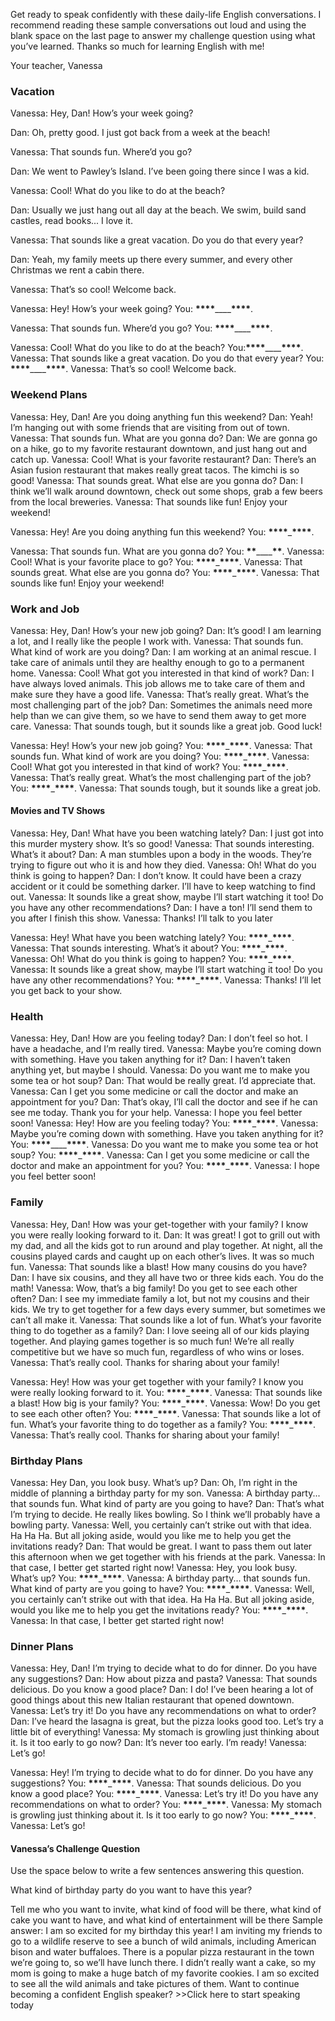 Get ready to speak confidently with these daily-life English conversations.
I recommend reading these sample conversations out loud and using the blank space on the last page to answer my challenge question using what you’ve learned. Thanks so much for learning English with me!

Your teacher, Vanessa

### Vacation

Vanessa: Hey, Dan! How’s your week going?

Dan: Oh, pretty good. I just got back from a week at the beach!

Vanessa: That sounds fun. Where’d you go?

Dan: We went to Pawley’s Island. I’ve been going there since I was a kid.

Vanessa: Cool! What do you like to do at the beach?

Dan: Usually we just hang out all day at the beach. We swim, build sand castles, read books... I love it.

Vanessa: That sounds like a great vacation. Do you do that every year?

Dan: Yeah, my family meets up there every summer, and every other Christmas we rent a cabin there.

Vanessa: That’s so cool! Welcome back.

Vanessa: Hey! How’s your week going?
You: **************\*\*\*\***************\_\_\_\_**************\*\*\*\***************.

Vanessa: That sounds fun. Where’d you go?
You: **************\*\*\*\***************\_\_\_\_**************\*\*\*\***************.

Vanessa: Cool! What do you like to do at the beach?
You:**************\*\*\*\***************\_\_\_\_**************\*\*\*\***************.
Vanessa: That sounds like a great vacation. Do you do that every year?
You: **************\*\*\*\***************\_\_\_\_**************\*\*\*\***************.
Vanessa: That’s so cool! Welcome back.

### Weekend Plans

Vanessa: Hey, Dan! Are you doing anything fun this weekend?
Dan: Yeah! I’m hanging out with some friends that are visiting from out of town.
Vanessa: That sounds fun. What are you gonna do?
Dan: We are gonna go on a hike, go to my favorite restaurant downtown, and just hang out and catch up.
Vanessa: Cool! What is your favorite restaurant?
Dan: There’s an Asian fusion restaurant that makes really great tacos. The kimchi is so
good!
Vanessa: That sounds great. What else are you gonna do?
Dan: I think we’ll walk around downtown, check out some shops, grab a few beers from the local breweries.
Vanessa: That sounds like fun! Enjoy your weekend!

Vanessa: Hey! Are you doing anything fun this weekend?
You: **************\*\*\*\***************\_**************\*\*\*\***************.

Vanessa: That sounds fun. What are you gonna do?
You: **************\*\***************\_\_\_\_**************\*\***************.
Vanessa: Cool! What is your favorite place to go?
You: **************\*\*\*\***************\_**************\*\*\*\***************.
Vanessa: That sounds great. What else are you gonna do?
You: **************\*\*\*\***************\_**************\*\*\*\***************.
Vanessa: That sounds like fun! Enjoy your weekend!

### Work and Job

Vanessa: Hey, Dan! How’s your new job going?
Dan: It’s good! I am learning a lot, and I really like the people I work with.
Vanessa: That sounds fun. What kind of work are you doing?
Dan: I am working at an animal rescue. I take care of animals until they are healthy enough to go to a permanent home.
Vanessa: Cool! What got you interested in that kind of work?
Dan: I have always loved animals. This job allows me to take care of them and make
sure they have a good life.
Vanessa: That’s really great. What’s the most challenging part of the job?
Dan: Sometimes the animals need more help than we can give them, so we have to send them away to get more care.
Vanessa: That sounds tough, but it sounds like a great job. Good luck!

Vanessa: Hey! How’s your new job going?
You: **************\*\*\*\***************\_**************\*\*\*\***************.
Vanessa: That sounds fun. What kind of work are you doing?
You: **************\*\*\*\***************\_**************\*\*\*\***************.
Vanessa: Cool! What got you interested in that kind of work?
You: **************\*\*\*\***************\_**************\*\*\*\***************.
Vanessa: That’s really great. What’s the most challenging part of the job?
You: **************\*\*\*\***************\_**************\*\*\*\***************.
Vanessa: That sounds tough, but it sounds like a great job.

#### Movies and TV Shows

Vanessa: Hey, Dan! What have you been watching lately?
Dan: I just got into this murder mystery show. It’s so good!
Vanessa: That sounds interesting. What’s it about?
Dan: A man stumbles upon a body in the woods. They’re trying to figure out who it is and how they died.
Vanessa: Oh! What do you think is going to happen?
Dan: I don’t know. It could have been a crazy accident or it could be something darker.
I’ll have to keep watching to find out.
Vanessa: It sounds like a great show, maybe I’ll start watching it too! Do you have any other recommendations?
Dan: I have a ton! I’ll send them to you after I finish this show. Vanessa: Thanks! I’ll talk to you later

Vanessa: Hey! What have you been watching lately?
You: **************\*\*\*\***************\_**************\*\*\*\***************.
Vanessa: That sounds interesting. What’s it about?
You: **************\*\*\*\***************\_**************\*\*\*\***************.
Vanessa: Oh! What do you think is going to happen?
You: **************\*\*\*\***************\_**************\*\*\*\***************.
Vanessa: It sounds like a great show, maybe I’ll start watching it too! Do you have any other recommendations?
You: **************\*\*\*\***************\_**************\*\*\*\***************.
Vanessa: Thanks! I’ll let you get back to your show.

### Health

Vanessa: Hey, Dan! How are you feeling today?
Dan: I don’t feel so hot. I have a headache, and I’m really tired.
Vanessa: Maybe you’re coming down with something. Have you taken anything for it?
Dan: I haven’t taken anything yet, but maybe I should.
Vanessa: Do you want me to make you some tea or hot soup?
Dan: That would be really great. I’d appreciate that.
Vanessa: Can I get you some medicine or call the doctor and make an appointment for you?
Dan: That’s okay, I’ll call the doctor and see if he can see me today. Thank you for your help.
Vanessa: I hope you feel better soon!
Vanessa: Hey! How are you feeling today?
You: **************\*\*\*\***************\_**************\*\*\*\***************.
Vanessa: Maybe you’re coming down with something. Have you taken anything for it?
You: **************\*\*\*\***************\_\_\_\_**************\*\*\*\***************.
Vanessa: Do you want me to make you some tea or hot soup?
You: **************\*\*\*\***************\_**************\*\*\*\***************.
Vanessa: Can I get you some medicine or call the doctor and make an appointment for you?
You: **************\*\*\*\***************\_**************\*\*\*\***************.
Vanessa: I hope you feel better soon!

### Family

Vanessa: Hey, Dan! How was your get-together with your family? I know you were really looking forward to it.
Dan: It was great! I got to grill out with my dad, and all the kids got to run around and play together. At night, all the cousins played cards and caught up on each other’s lives. It was so much fun.
Vanessa: That sounds like a blast! How many cousins do you have?
Dan: I have six cousins, and they all have two or three kids each. You do the math!
Vanessa: Wow, that’s a big family! Do you get to see each other often?
Dan: I see my immediate family a lot, but not my cousins and their kids. We try to get together for a few days every summer, but sometimes we can’t all make it.
Vanessa: That sounds like a lot of fun. What’s your favorite thing to do together as a family?
Dan: I love seeing all of our kids playing together. And playing games together is so much fun! We’re all really competitive but we have so much fun, regardless of who wins or loses.
Vanessa: That’s really cool. Thanks for sharing about your family!

Vanessa: Hey! How was your get together with your family? I know you were really looking forward to it.
You: **************\*\*\*\***************\_**************\*\*\*\***************.
Vanessa: That sounds like a blast! How big is your family?
You: **************\*\*\*\***************\_**************\*\*\*\***************.
Vanessa: Wow! Do you get to see each other often?
You: **************\*\*\*\***************\_**************\*\*\*\***************.
Vanessa: That sounds like a lot of fun. What’s your favorite thing to do together as a family?
You: **************\*\*\*\***************\_**************\*\*\*\***************.
Vanessa: That’s really cool. Thanks for sharing about your family!

### Birthday Plans

Vanessa: Hey Dan, you look busy. What’s up?
Dan: Oh, I’m right in the middle of planning a birthday party for my son.
Vanessa: A birthday party... that sounds fun. What kind of party are you going to have?
Dan: That’s what I’m trying to decide. He really likes bowling. So I think we’ll probably have a bowling party.
Vanessa: Well, you certainly can’t strike out with that idea. Ha Ha Ha. But all joking aside, would you like me to help you get the invitations ready?
Dan: That would be great. I want to pass them out later this afternoon when we get together with his friends at the park.
Vanessa: In that case, I better get started right now!
Vanessa: Hey, you look busy. What’s up?
You: **************\*\*\*\***************\_**************\*\*\*\***************.
Vanessa: A birthday party... that sounds fun. What kind of party are you going to have?
You: **************\*\*\*\***************\_**************\*\*\*\***************.
Vanessa: Well, you certainly can’t strike out with that idea. Ha Ha Ha. But all joking aside, would you like me to help you get the invitations ready?
You: **************\*\*\*\***************\_**************\*\*\*\***************.
Vanessa: In that case, I better get started right now!

### Dinner Plans

Vanessa: Hey, Dan! I’m trying to decide what to do for dinner. Do you have any suggestions?
Dan: How about pizza and pasta?
Vanessa: That sounds delicious. Do you know a good place?
Dan: I do! I’ve been hearing a lot of good things about this new Italian restaurant that opened downtown.
Vanessa: Let’s try it! Do you have any recommendations on what to order?
Dan: I’ve heard the lasagna is great, but the pizza looks good too. Let’s try a little bit of
everything!
Vanessa: My stomach is growling just thinking about it. Is it too early to go now? Dan: It’s never too early. I’m ready!
Vanessa: Let’s go!

Vanessa: Hey! I’m trying to decide what to do for dinner. Do you have any suggestions?
You: **************\*\*\*\***************\_**************\*\*\*\***************.
Vanessa: That sounds delicious. Do you know a good place?
You: **************\*\*\*\***************\_**************\*\*\*\***************.
Vanessa: Let’s try it! Do you have any recommendations on what to order?
You: **************\*\*\*\***************\_**************\*\*\*\***************.
Vanessa: My stomach is growling just thinking about it. Is it too early to go now?
You: **************\*\*\*\***************\_**************\*\*\*\***************.
Vanessa: Let’s go!

#### Vanessa’s Challenge Question

Use the space below to write a few sentences answering this question.

What kind of birthday party do you want to have this year?

Tell me who you want to invite, what kind of food will be there, what kind of cake you want to have, and what kind of entertainment will be there
Sample answer: I am so excited for my birthday this year! I am inviting my friends to go to a wildlife reserve to see a bunch of wild animals, including American bison and water buffaloes. There is a popular pizza restaurant in the town we’re going to, so we’ll have lunch there. I didn’t really want a cake, so my mom is going to make a huge batch of my favorite cookies. I am so excited to see all the wild animals and take pictures of them.
Want to continue becoming a confident English speaker? >>Click here to start speaking today
